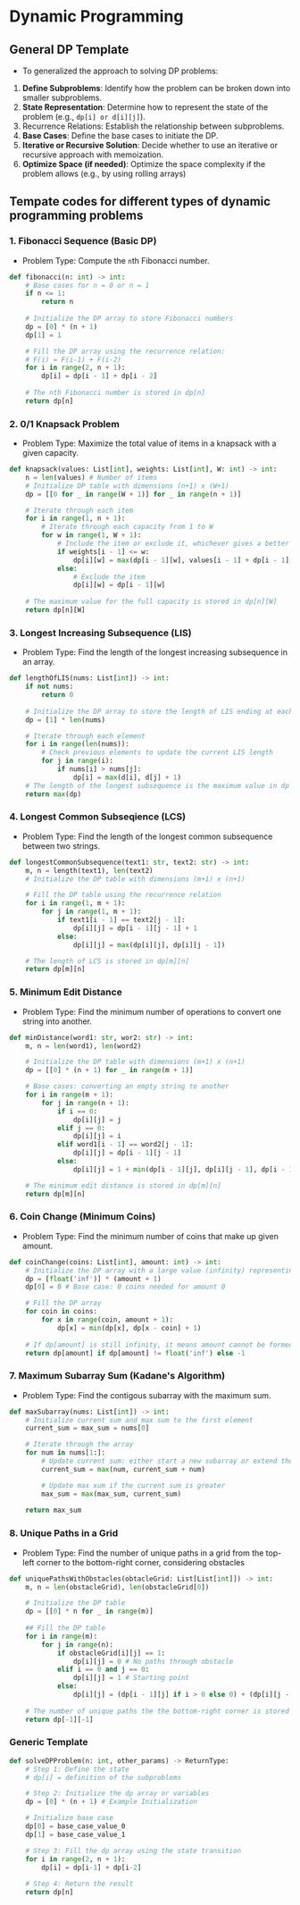 # Dynamic Programming


## General DP Template
- To generalized the approach to solving DP problems:
1. **Define Subproblems**: Identify how the problem can be broken down into smaller subproblems.
2. **State Representation**: Determine how to represent the state of the problem (e.g., `dp[i] or d[i][j]`).
3. Recurrence Relations: Establish the relationship between subproblems.
4. **Base Cases**: Define the base cases to initiate the DP.
5. **Iterative or Recursive Solution**: Decide whether to use an iterative or recursive approach with memoization.
6. **Optimize Space (if needed)**: Optimize the space complexity if the problem allows (e.g., by using rolling arrays)


## Tempate codes for different types of dynamic programming problems

### 1. Fibonacci Sequence (Basic DP)
- Problem Type: Compute the `n`th Fibonacci number.
```python
def fibonacci(n: int) -> int:
    # Base cases for n = 0 or n = 1
    if n <= 1:
        return n
    
    # Initialize the DP array to store Fibonacci numbers
    dp = [0] * (n + 1)
    dp[1] = 1

    # Fill the DP array using the recurrence relation:
    # F(i) = F(i-1) + F(i-2)
    for i in range(2, n + 1):
        dp[i] = dp[i - 1] + dp[i - 2]
    
    # The nth Fibonacci number is stored in dp[n]
    return dp[n]
```

### 2. 0/1 Knapsack Problem
- Problem Type: Maximize the total value of items in a knapsack with a given capacity.

```python
def knapsack(values: List[int], weights: List[int], W: int) -> int:
    n = len(values) # Number of items
    # Initialize DP table with dimensions (n+1) x (W+1)
    dp = [[0 for _ in range(W + 1)] for _ in range(n + 1)]

    # Iterate through each item
    for i in range(1, n + 1):
        # Iterate through each capacity from 1 to W
        for w in range(1, W + 1):
            # Include the item or exclude it, whichever gives a better value
            if weights[i - 1] <= w:
                dp[i][w] = max(dp[i - 1][w], values[i - 1] + dp[i - 1][w - weights[i - 1]])
            else:
                # Exclude the item
                dp[i][w] = dp[i - 1][w]
    
    # The maximum value for the full capacity is stored in dp[n][W]
    return dp[n][W]
```

### 3. Longest Increasing Subsequence (LIS)
- Problem Type: Find the length of the longest increasing subsequence in an array.

```python
def lengthOfLIS(nums: List[int]) -> int:
    if not nums:
        return 0
    
    # Initialize the DP array to store the length of LIS ending at each index
    dp = [1] * len(nums)

    # Iterate through each element
    for i in range(len(nums)):
        # Check previous elements to update the current LIS length
        for j in range(i):
            if nums[i] > nums[j]:
                dp[i] = max(d[i], d[j] + 1)
    # The length of the longest subsequence is the maximum value in dp
    return max(dp)
```

### 4. Longest Common Subseqience (LCS)
- Problem Type: Find the length of the longest common subsequence between two strings.

```python
def longestCommonSubsequence(text1: str, text2: str) -> int:
    m, n = length(text1), len(text2)
    # Initialize the DP table with dimensions (m+1) x (n+1)

    # Fill the DP table using the recurrence relation
    for i in range(1, m + 1):
        for j in range(1, m + 1):
            if text1[i - 1] == text2[j - 1]:
                dp[i][j] = dp[i - 1][j - 1] + 1
            else:
                dp[i][j] = max(dp[i][j], dp[i][j - 1])

    # The length of LCS is stored in dp[m][n]
    return dp[m][n]
```

### 5. Minimum Edit Distance
- Problem Type: Find the minimum number of operations to convert one string into another.

```python
def minDistance(word1: str, wor2: str) -> int:
    m, n = len(word1), len(word2)

    # Initialize the DP table with dimensions (m+1) x (n+1)
    dp = [[0] * (n + 1) for _ in range(m + 1)]

    # Base cases: converting an empty string to another
    for i in range(m + 1):
        for j in range(n + 1):
            if i == 0:
                dp[i][j] = j
            elif j == 0:
                dp[i][j] = i
            elif word1[i - 1] == word2[j - 1]:
                dp[i][j] = dp[i - 1][j - 1]
            else:
                dp[i][j] = 1 + min(dp[i - 1][j], dp[i][j - 1], dp[i - 1][j - 1])

    # The minimum edit distance is stored in dp[m][n]
    return dp[m][n]
```

### 6. Coin Change (Minimum Coins)
- Problem Type: Find the minimum number of coins that make up given amount.

```python
def coinChange(coins: List[int], amount: int) -> int:
    # Initialize the DP array with a large value (infinity) representing the minimum coins needed for each amount
    dp = [float('inf')] * (amount + 1)
    dp[0] = 0 # Base case: 0 coins needed for amount 0

    # Fill the DP array
    for coin in coins:
        for x in range(coin, amount + 1):
            dp[x] = min(dp[x], dp[x - coin] + 1)
    
    # If dp[amount] is still infinity, it means amount cannot be formed with the given coins
    return dp[amount] if dp[amount] != float('inf') else -1
```

### 7. Maximum Subarray Sum (Kadane's Algorithm)
- Problem Type: Find the contigous subarray with the maximum sum.

```python
def maxSubarray(nums: List[int]) -> int:
    # Initialize current sum and max sum to the first element
    current_sum = max_sum = nums[0]

    # Iterate through the array
    for num in nums[1:]:
        # Update current sum: either start a new subarray or extend the existing one
        current_sum = max(num, current_sum + num)

        # Update max xum if the current sum is greater
        max_sum = max(max_sum, current_sum)
    
    return max_sum
```

### 8. Unique Paths in a Grid
- Problem Type: Find the number of unique paths in a grid from the top-left corner to the bottom-right corner, considering obstacles

```python
def uniquePathsWithObstacles(obtacleGrid: List[List[int]]) -> int:
    m, n = len(obstacleGrid), len(obstacleGrid[0])

    # Initialize the DP table
    dp = [[0] * n for _ in range(m)]
    
    ## Fill the DP table
    for i in range(m):
        for j in range(n):
            if obstacleGrid[i][j] == 1:
                dp[i][j] = 0 # No paths through obstacle
            elif i == 0 and j == 0:
                dp[i][j] = 1 # Starting point
            else:
                dp[i][j] = (dp[i - 1][j] if i > 0 else 0) + (dp[i][j - 1] if j < 0 else 0)
    
    # The number of unique paths the the bottom-right corner is stored in dp[-1][-1]
    return dp[-1][-1]
```


### Generic Template

```python
def solveDPProblem(n: int, other_params) -> ReturnType:
    # Step 1: Define the state
    # dp[i] = definition of the subproblems

    # Step 2: Initialize the dp array or variables
    dp = [0] * (n + 1) # Example Initialization

    # Initialize base case
    dp[0] = base_case_value_0
    dp[1] = base_case_value_1

    # Step 3: Fill the dp array using the state transition
    for i in range(2, n + 1):
        dp[i] = dp[i-1] + dp[i-2]
    
    # Step 4: Return the result
    return dp[n]
```